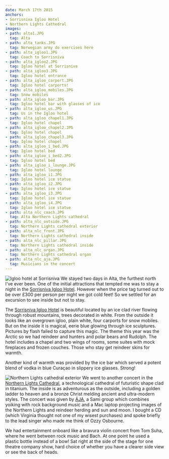 ```yaml
---
date: March 17th 2015
anchors:
- Sorrisniva Igloo Hotel
- Northern Lights Cathedral
images:
- path: alta1.JPG
  tag: Alta
- path: alta_tanks.JPG
  tag: Norwegian army do exercises here
- path: alta_igloo1.JPG
  tag: Coach to Sorrisniva
- path: alta_igloo2.JPG
  tag: Igloo hotel at Sorrisniva
- path: alta_igloo3.JPG
  tag: Igloo hotel entrance
- path: alta_igloo_carport.JPG
  tag: Igloo hotel carports!
- path: alta_igloo_mobiles.JPG
  tag: Snow mobiles
- path: alta_igloo_bar.JPG
  tag: Igloo hotel bar with glasses of ice
- path: alta_igloo_us.JPG
  tag: Us in the Igloo hotel
- path: alta_igloo_chapel1.JPG
  tag: Igloo hotel chapel
- path: alta_igloo_chapel2.JPG
  tag: Igloo hotel chapel
- path: alta_igloo_chapel3.JPG
  tag: Igloo hotel chapel
- path: alta_igloo_i_bed.JPG
  tag: Igloo hotel bed
- path: alta_igloo_i_bed2.JPG
  tag: Igloo hotel bed
- path: alta_igloo_i_lounge.JPG
  tag: Igloo hotel lounge
- path: alta_igloo_i1.JPG
  tag: Igloo hotel ice statue
- path: alta_igloo_i2.JPG
  tag: Igloo hotel ice statue
- path: alta_igloo_i3.JPG
  tag: Igloo hotel ice statue
- path: alta_igloo_i4.JPG
  tag: Igloo hotel ice statue
- path: alta_nlc_coach.JPG
  tag: Alta Northern Lights cathedral
- path: alta_nlc_outside.JPG
  tag: Northern Lights cathedral exterior
- path: alta_nlc_front.JPG
  tag: Northern Lights cathedral inside
- path: alta_nlc_pillar.JPG
  tag: Northern Lights cathedral inside
- path: alta_nlc_organ.JPG
  tag: Northern Lights cathedral organ
- path: alta_nlc_aja.JPG
  tag: Musicians in the concert
---
```

![Igloo hotel at Sorrisniva](alta_igloo2.JPG)
We stayed two days in Alta, the furthest north I've ever been. One of the initial
attractions that tempted me was to stay a night in the
[Sorrisniva Igloo Hotel](https://sorrisniva.no/igloo-hotel). However
when the price tag turned out to be over &pound;300 per person per night we got cold
feet! So we settled for an excursion to see inside but not to stay.

The [Sorrisniva Igloo Hotel](https://sorrisniva.no/igloo-hotel) is beautiful located by an ice clad river flowing through
robust mountains, trees decorated in white. From the outside it looks like an overgrown igloo,
plain white, four carports for snow mobiles. But on the inside it is magical, eerie
blue glowing through ice sculptures. Pictures by flash failed to capture this magic.
The theme this year was the Arctic so we had reindeer and hunters and polar bears and
Rudolph. The hotel includes a chapel and two wings of rooms, some suites with mock
fireplaces and frozen couches. Those who stay get reindeer skins for warmth.

Another kind of warmth was provided by the ice bar which served a potent blend of vodka in
blue Cura&ccedil;ao in slippery ice glasses. Strong!

![Northern Lights cathedral exterior](alta_nlc_outside.JPG)
We went to another concert in the [Northern Lights Cathedral](http://www.nordlyskatedral.no/),
a technological cathedral of futuristic shape clad in titanium. The inside is as adventurous
as the outside, including a golden ladder to heaven and a bronze Christ melding ancient and ultra-modern
styles. The concert was given by [&Aacute;JA](https://www.facebook.com/page.aja), a Sami group which
combines yoiking with rock background music and a Mac laptop projecting images of
the Northern Lights and reindeer herding and sun and moon. I bought a CD (which Virginia
thought not one of my wisest purchases) and spoke briefly to the lead singer who made me think
of Ozzy Osbourne.

We had entertainment onboard like a bravura violin concert from Tom Suha, where he went
between rock music and Bach. At one point he used a plastic bottle instead of a bow! Sat right
at the side of the stage for one theatre company show, hard choice of whether you have
a clearer side view or see the back of heads.
